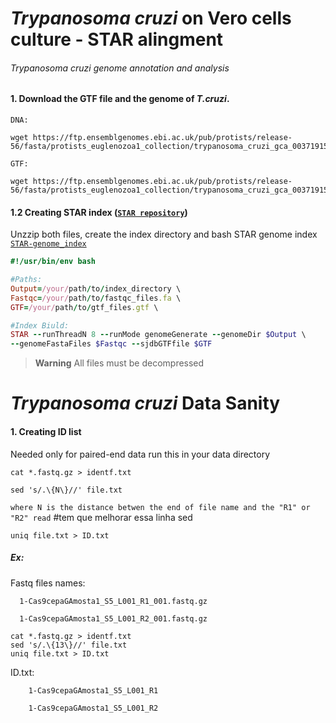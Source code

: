 # _Trypanosoma cruzi_ on Vero cells culture - STAR alingment
###### _Trypanosoma cruzi_ genome annotation and analysis

#### 1. Download the GTF file and the genome of _T.cruzi_.


`DNA:`
```
wget https://ftp.ensemblgenomes.ebi.ac.uk/pub/protists/release-56/fasta/protists_euglenozoa1_collection/trypanosoma_cruzi_gca_003719155/dna/Trypanosoma_cruzi_gca_003719155.ASM371915v1.dna.toplevel.fa.gz
```


`GTF:`
```
wget https://ftp.ensemblgenomes.ebi.ac.uk/pub/protists/release-56/fasta/protists_euglenozoa1_collection/trypanosoma_cruzi_gca_003719155/dna/Trypanosoma_cruzi_gca_003719155.ASM371915v1.dna.toplevel.fa.gz
```

#### 1.2 Creating STAR index ([`STAR repository`](https://github.com/alexdobin/STAR))

Unzzip both files, create the index directory and bash STAR genome index [`STAR-genome_index`](https://github.com/Dante-von-Zuben/Trypanosoma-cruzi-genome/blob/main/Run-index-Star)
```ruby
#!/usr/bin/env bash

#Paths:
Output=/your/path/to/index_directory \
Fastqc=/your/path/to/fastqc_files.fa \
GTF=/your/path/to/gtf_files.gtf \

#Index Biuld:
STAR --runThreadN 8 --runMode genomeGenerate --genomeDir $Output \
--genomeFastaFiles $Fastqc --sjdbGTFfile $GTF
```

> **Warning**
> All files must be decompressed

# _Trypanosoma cruzi_ Data Sanity

#### 1. Creating ID list
Needed only for paired-end data
run this in your data directory
```
cat *.fastq.gz > identf.txt
```
```
sed 's/.\{N\}//' file.txt
```
`where N is the distance betwen the end of file name and the "R1" or "R2" read` #tem que melhorar essa linha sed 
```
uniq file.txt > ID.txt
```
##### Ex:
Fastq files names:

      1-Cas9cepaGAmosta1_S5_L001_R1_001.fastq.gz
      
      1-Cas9cepaGAmosta1_S5_L001_R2_001.fastq.gz
```
cat *.fastq.gz > identf.txt
sed 's/.\{13\}//' file.txt
uniq file.txt > ID.txt
```
ID.txt: 

        1-Cas9cepaGAmosta1_S5_L001_R1
        
        1-Cas9cepaGAmosta1_S5_L001_R2
